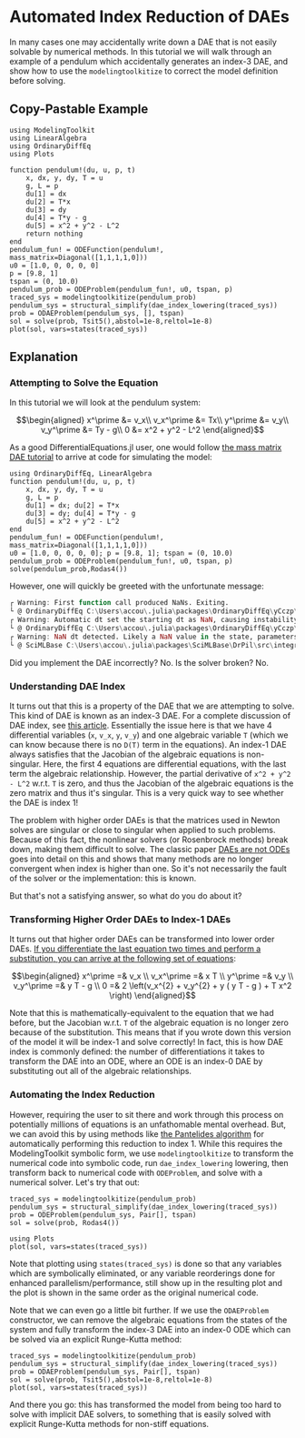 # Automated Index Reduction of DAEs

In many cases one may accidentally write down a DAE that is not easily solvable
by numerical methods. In this tutorial we will walk through an example of a
pendulum which accidentally generates an index-3 DAE, and show how to use the
`modelingtoolkitize` to correct the model definition before solving.

## Copy-Pastable Example

```@example indexred
using ModelingToolkit
using LinearAlgebra
using OrdinaryDiffEq
using Plots

function pendulum!(du, u, p, t)
    x, dx, y, dy, T = u
    g, L = p
    du[1] = dx
    du[2] = T*x
    du[3] = dy
    du[4] = T*y - g
    du[5] = x^2 + y^2 - L^2
    return nothing
end
pendulum_fun! = ODEFunction(pendulum!, mass_matrix=Diagonal([1,1,1,1,0]))
u0 = [1.0, 0, 0, 0, 0]
p = [9.8, 1]
tspan = (0, 10.0)
pendulum_prob = ODEProblem(pendulum_fun!, u0, tspan, p)
traced_sys = modelingtoolkitize(pendulum_prob)
pendulum_sys = structural_simplify(dae_index_lowering(traced_sys))
prob = ODAEProblem(pendulum_sys, [], tspan)
sol = solve(prob, Tsit5(),abstol=1e-8,reltol=1e-8)
plot(sol, vars=states(traced_sys))
```

## Explanation

### Attempting to Solve the Equation

In this tutorial we will look at the pendulum system:

```math
\begin{aligned}
    x^\prime &= v_x\\
    v_x^\prime &= Tx\\
    y^\prime &= v_y\\
    v_y^\prime &= Ty - g\\
    0 &= x^2 + y^2 - L^2
\end{aligned}
```

As a good DifferentialEquations.jl user, one would follow
[the mass matrix DAE tutorial](https://diffeq.sciml.ai/stable/tutorials/dae_example/#Mass-Matrix-Differential-Algebraic-Equations-(DAEs))
to arrive at code for simulating the model:

```@example indexred
using OrdinaryDiffEq, LinearAlgebra
function pendulum!(du, u, p, t)
    x, dx, y, dy, T = u
    g, L = p
    du[1] = dx; du[2] = T*x
    du[3] = dy; du[4] = T*y - g
    du[5] = x^2 + y^2 - L^2
end
pendulum_fun! = ODEFunction(pendulum!, mass_matrix=Diagonal([1,1,1,1,0]))
u0 = [1.0, 0, 0, 0, 0]; p = [9.8, 1]; tspan = (0, 10.0)
pendulum_prob = ODEProblem(pendulum_fun!, u0, tspan, p)
solve(pendulum_prob,Rodas4())
```

However, one will quickly be greeted with the unfortunate message:

```julia
┌ Warning: First function call produced NaNs. Exiting.
└ @ OrdinaryDiffEq C:\Users\accou\.julia\packages\OrdinaryDiffEq\yCczp\src\initdt.jl:76
┌ Warning: Automatic dt set the starting dt as NaN, causing instability.
└ @ OrdinaryDiffEq C:\Users\accou\.julia\packages\OrdinaryDiffEq\yCczp\src\solve.jl:485
┌ Warning: NaN dt detected. Likely a NaN value in the state, parameters, or derivative value caused this outcome.
└ @ SciMLBase C:\Users\accou\.julia\packages\SciMLBase\DrPil\src\integrator_interface.jl:325
```

Did you implement the DAE incorrectly? No. Is the solver broken? No.

### Understanding DAE Index

It turns out that this is a property of the DAE that we are attempting to solve.
This kind of DAE is known as an index-3 DAE. For a complete discussion of DAE
index, see [this article](http://www.scholarpedia.org/article/Differential-algebraic_equations).
Essentially the issue here is that we have 4 differential variables (``x``, ``v_x``, ``y``, ``v_y``)
and one algebraic variable ``T`` (which we can know because there is no `D(T)`
term in the equations). An index-1 DAE always satisfies that the Jacobian of
the algebraic equations is non-singular. Here, the first 4 equations are
differential equations, with the last term the algebraic relationship. However,
the partial derivative of `x^2 + y^2 - L^2` w.r.t. `T` is zero, and thus the
Jacobian of the algebraic equations is the zero matrix and thus it's singular.
This is a very quick way to see whether the DAE is index 1!

The problem with higher order DAEs is that the matrices used in Newton solves
are singular or close to singular when applied to such problems. Because of this
fact, the nonlinear solvers (or Rosenbrock methods) break down, making them
difficult to solve. The classic paper [DAEs are not ODEs](https://epubs.siam.org/doi/10.1137/0903023)
goes into detail on this and shows that many methods are no longer convergent
when index is higher than one. So it's not necessarily the fault of the solver
or the implementation: this is known.

But that's not a satisfying answer, so what do you do about it?

### Transforming Higher Order DAEs to Index-1 DAEs

It turns out that higher order DAEs can be transformed into lower order DAEs.
[If you differentiate the last equation two times and perform a substitution,
you can arrive at the following set of equations](https://courses.seas.harvard.edu/courses/am205/g_act/dae_notes.pdf):

```math
\begin{aligned}
x^\prime =& v_x \\
v_x^\prime =& x T \\
y^\prime =& v_y \\
v_y^\prime =& y T - g \\
0 =& 2 \left(v_x^{2} + v_y^{2} + y ( y T - g ) + T x^2 \right)
\end{aligned}
```

Note that this is mathematically-equivalent to the equation that we had before,
but the Jacobian w.r.t. `T` of the algebraic equation is no longer zero because
of the substitution. This means that if you wrote down this version of the model
it will be index-1 and solve correctly! In fact, this is how DAE index is
commonly defined: the number of differentiations it takes to transform the DAE
into an ODE, where an ODE is an index-0 DAE by substituting out all of the
algebraic relationships.

### Automating the Index Reduction

However, requiring the user to sit there and work through this process on
potentially millions of equations is an unfathomable mental overhead. But,
we can avoid this by using methods like
[the Pantelides algorithm](https://ptolemy.berkeley.edu/projects/embedded/eecsx44/lectures/Spring2013/modelica-dae-part-2.pdf)
for automatically performing this reduction to index 1. While this requires the
ModelingToolkit symbolic form, we use `modelingtoolkitize` to transform
the numerical code into symbolic code, run `dae_index_lowering` lowering,
then transform back to numerical code with `ODEProblem`, and solve with a
numerical solver. Let's try that out:

```@example indexred
traced_sys = modelingtoolkitize(pendulum_prob)
pendulum_sys = structural_simplify(dae_index_lowering(traced_sys))
prob = ODEProblem(pendulum_sys, Pair[], tspan)
sol = solve(prob, Rodas4())

using Plots
plot(sol, vars=states(traced_sys))
```

Note that plotting using `states(traced_sys)` is done so that any
variables which are symbolically eliminated, or any variable reorderings
done for enhanced parallelism/performance, still show up in the resulting
plot and the plot is shown in the same order as the original numerical
code.

Note that we can even go a little bit further. If we use the `ODAEProblem`
constructor, we can remove the algebraic equations from the states of the
system and fully transform the index-3 DAE into an index-0 ODE which can
be solved via an explicit Runge-Kutta method:

```@example indexred
traced_sys = modelingtoolkitize(pendulum_prob)
pendulum_sys = structural_simplify(dae_index_lowering(traced_sys))
prob = ODAEProblem(pendulum_sys, Pair[], tspan)
sol = solve(prob, Tsit5(),abstol=1e-8,reltol=1e-8)
plot(sol, vars=states(traced_sys))
```

And there you go: this has transformed the model from being too hard to
solve with implicit DAE solvers, to something that is easily solved with
explicit Runge-Kutta methods for non-stiff equations.
